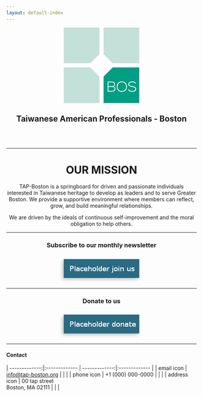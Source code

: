 ```yaml
---
layout: default-index
---
```

<p align="center">
   <img src="assets/images/tap-logo.png" align="middle">
</p>

<center>
  <h2>Taiwanese American Professionals - Boston</h2>
  <br/>
  <br/>
</center>

***

<center>
  <h1>OUR MISSION</h1>
</center>

<p align="center">
TAP-Boston is a springboard for driven and passionate individuals interested in Taiwanese heritage to develop as leaders and to serve Greater Boston. We provide a supportive environment where members can reflect, grow, and build meaningful relationships.
</p>

<p align="center">
We are driven by the ideals of continuous self-improvement and the moral obligation to help others.
</p>

***

<center>
  <h3>Subscribe to our monthly newsletter</h3>
  <a href="#mailmunch-pop-121032">
    <img src="/assets/images/join-us-button.png">
  </a>
</center>

***

<center>
  <h3>Donate to us</h3>
    <a href="https://www.paypal.me/tapbos">
      <img src="/assets/images/donate-button.png">
    </a>
</center>

***

<h4>Contact</h4>
| -------------:|:------------- | -------------:|:------------- |
| email icon | <a href="mailto:info@tap-boston.org">info@tap-boston.org</a> | | |
| phone icon | +1 (000) 000-0000 | | |
| address icon | 00 tap street<br/>Boston, MA 02111 | | |